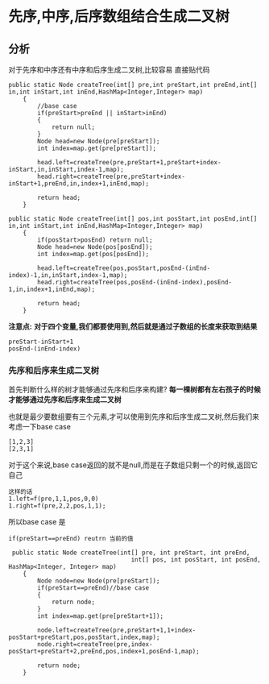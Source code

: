 # 先序,中序,后序数组结合生成二叉树
## 分析
对于先序和中序还有中序和后序生成二叉树,比较容易
直接贴代码
```
public static Node createTree(int[] pre,int preStart,int preEnd,int[] in,int inStart,int inEnd,HashMap<Integer,Integer> map)
    {
        //base case
        if(preStart>preEnd || inStart>inEnd)
        {
            return null;
        }
        Node head=new Node(pre[preStart]);
        int index=map.get(pre[preStart]);

        head.left=createTree(pre,preStart+1,preStart+index-inStart,in,inStart,index-1,map);
        head.right=createTree(pre,preStart+index-inStart+1,preEnd,in,index+1,inEnd,map);

        return head;
    }
```
```
public static Node createTree(int[] pos,int posStart,int posEnd,int[] in,int inStart,int inEnd,HashMap<Integer,Integer> map)
    {
        if(posStart>posEnd) return null;
        Node head=new Node(pos[posEnd]);
        int index=map.get(pos[posEnd]);

        head.left=createTree(pos,posStart,posEnd-(inEnd-index)-1,in,inStart,index-1,map);
        head.right=createTree(pos,posEnd-(inEnd-index),posEnd-1,in,index+1,inEnd,map);

        return head;
    }
```
**注意点:**
**对于四个变量,我们都要使用到,然后就是通过子数组的长度来获取到结果**
```
preStart-inStart+1
posEnd-(inEnd-index)
```

### 先序和后序来生成二叉树
首先判断什么样的树才能够通过先序和后序来构建?
**每一棵树都有左右孩子的时候才能够通过先序和后序来生成二叉树**

也就是最少要数组要有三个元素,才可以使用到先序和后序生成二叉树,然后我们来考虑一下base case
```
[1,2,3]
[2,3,1]
```
对于这个来说,base case返回的就不是null,而是在子数组只剩一个的时候,返回它自己
```
这样的话
1.left=f(pre,1,1,pos,0,0)
1.right=f(pre,2,2,pos,1,1);
```
所以base case 是
```
if(preStart==preEnd) reutrn 当前的值
```
```
 public static Node createTree(int[] pre, int preStart, int preEnd,
                                  int[] pos, int posStart, int posEnd, HashMap<Integer, Integer> map)
    {
        Node node=new Node(pre[preStart]);
        if(preStart==preEnd)//base case
        {
            return node;
        }
        int index=map.get(pre[preStart+1]);

        node.left=createTree(pre,preStart+1,1+index-posStart+preStart,pos,posStart,index,map);
        node.right=createTree(pre,index-posStart+preStart+2,preEnd,pos,index+1,posEnd-1,map);

        return node;
    }
```


